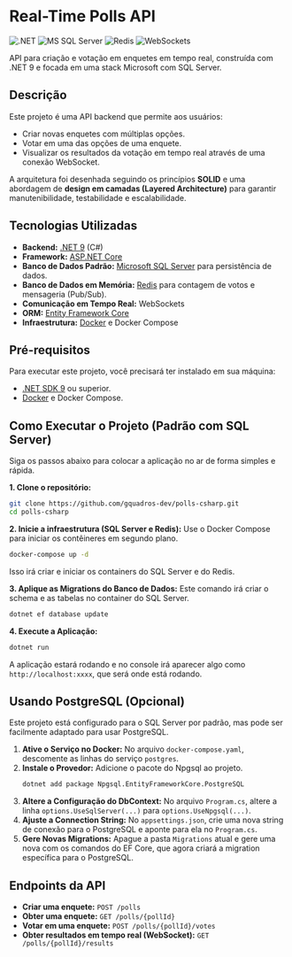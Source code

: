 # Real-Time Polls API

![.NET](https://img.shields.io/badge/.NET-9-blueviolet) ![MS SQL Server](https://img.shields.io/badge/MS_SQL_Server-red) ![Redis](https://img.shields.io/badge/Redis-red) ![WebSockets](https://img.shields.io/badge/WebSockets-lightgrey)

API para criação e votação em enquetes em tempo real, construída com .NET 9 e focada em uma stack Microsoft com SQL Server.

## Descrição

Este projeto é uma API backend que permite aos usuários:
* Criar novas enquetes com múltiplas opções.
* Votar em uma das opções de uma enquete.
* Visualizar os resultados da votação em tempo real através de uma conexão WebSocket.

A arquitetura foi desenhada seguindo os princípios **SOLID** e uma abordagem de **design em camadas (Layered Architecture)** para garantir manutenibilidade, testabilidade e escalabilidade.

## Tecnologias Utilizadas

* **Backend:** [.NET 9](https://dotnet.microsoft.com/download/dotnet/9.0) (C#)
* **Framework:** [ASP.NET Core](https://docs.microsoft.com/aspnet/core/)
* **Banco de Dados Padrão:** [Microsoft SQL Server](https://www.microsoft.com/sql-server/) para persistência de dados.
* **Banco de Dados em Memória:** [Redis](https://redis.io/) para contagem de votos e mensageria (Pub/Sub).
* **Comunicação em Tempo Real:** WebSockets
* **ORM:** [Entity Framework Core](https://docs.microsoft.com/ef/core/)
* **Infraestrutura:** [Docker](https://www.docker.com/) e Docker Compose

## Pré-requisitos

Para executar este projeto, você precisará ter instalado em sua máquina:
* [.NET SDK 9](https://dotnet.microsoft.com/download/dotnet/9.0) ou superior.
* [Docker](https://www.docker.com/products/docker-desktop/) e Docker Compose.

## Como Executar o Projeto (Padrão com SQL Server)

Siga os passos abaixo para colocar a aplicação no ar de forma simples e rápida.

**1. Clone o repositório:**
```bash
git clone https://github.com/gquadros-dev/polls-csharp.git
cd polls-csharp
```

**2. Inicie a infraestrutura (SQL Server e Redis):**
Use o Docker Compose para iniciar os contêineres em segundo plano.
```bash
docker-compose up -d
```
Isso irá criar e iniciar os containers do SQL Server e do Redis.

**3. Aplique as Migrations do Banco de Dados:**
Este comando irá criar o schema e as tabelas no container do SQL Server.
```bash
dotnet ef database update
```

**4. Execute a Aplicação:**
```bash
dotnet run
```
A aplicação estará rodando e no console irá aparecer algo como `http://localhost:xxxx`, que será onde está rodando.

## Usando PostgreSQL (Opcional)

Este projeto está configurado para o SQL Server por padrão, mas pode ser facilmente adaptado para usar PostgreSQL.

1.  **Ative o Serviço no Docker:** No arquivo `docker-compose.yaml`, descomente as linhas do serviço `postgres`.
2.  **Instale o Provedor:** Adicione o pacote do Npgsql ao projeto.
    ```bash
    dotnet add package Npgsql.EntityFrameworkCore.PostgreSQL
    ```
3.  **Altere a Configuração do DbContext:** No arquivo `Program.cs`, altere a linha `options.UseSqlServer(...)` para `options.UseNpgsql(...)`.
4.  **Ajuste a Connection String:** No `appsettings.json`, crie uma nova string de conexão para o PostgreSQL e aponte para ela no `Program.cs`.
5.  **Gere Novas Migrations:** Apague a pasta `Migrations` atual e gere uma nova com os comandos do EF Core, que agora criará a migration específica para o PostgreSQL.

## Endpoints da API

* **Criar uma enquete:** `POST /polls`
* **Obter uma enquete:** `GET /polls/{pollId}`
* **Votar em uma enquete:** `POST /polls/{pollId}/votes`
* **Obter resultados em tempo real (WebSocket):** `GET /polls/{pollId}/results`